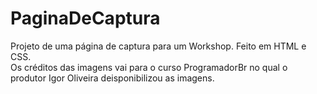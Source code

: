 # PaginaDeCaptura
Projeto de uma página de captura para um Workshop. Feito em HTML e CSS. 
<br>
Os créditos das imagens vai para o curso ProgramadorBr no qual o produtor Igor Oliveira deisponibilizou as imagens.
